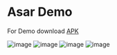 # Asar Demo

For Demo download [APK](app-debug.apk)

![image](screenshots/screenshot_1.png)
![image](screenshots/screenshot_2.png)
![image](screenshots/screenshot_3.png)
![image](screenshots/screenshot_4.png)
